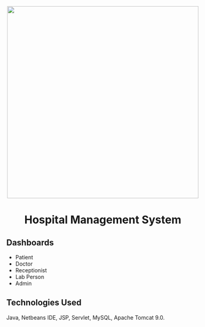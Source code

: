 <p align="center">
  <img src="https://user-images.githubusercontent.com/49508237/113660960-cce03680-96c2-11eb-8607-b929ffc8931f.png" width="500" >
</p>
<h1 align="center">Hospital Management System<br /></h1>  


## Dashboards
- Patient
- Doctor
- Receptionist
- Lab Person
- Admin

## Technologies Used
Java, Netbeans IDE, JSP, Servlet, MySQL, Apache Tomcat 9.0.
